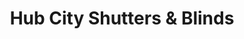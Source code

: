 ---
title: "Hub City Shutters & Blinds"
url: /lubbock/hub-city-shutters-und-blinds/
shop: Jalousien
---